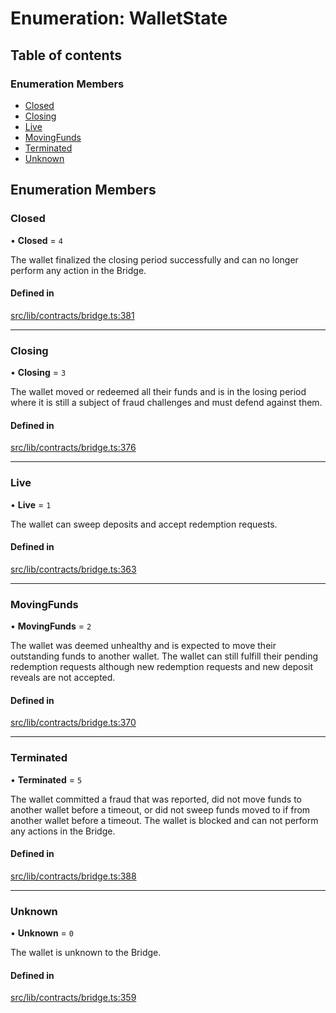 # Enumeration: WalletState

## Table of contents

### Enumeration Members

- [Closed](WalletState-1.md#closed)
- [Closing](WalletState-1.md#closing)
- [Live](WalletState-1.md#live)
- [MovingFunds](WalletState-1.md#movingfunds)
- [Terminated](WalletState-1.md#terminated)
- [Unknown](WalletState-1.md#unknown)

## Enumeration Members

### Closed

• **Closed** = ``4``

The wallet finalized the closing period successfully and can no longer perform
any action in the Bridge.

#### Defined in

[src/lib/contracts/bridge.ts:381](https://github.com/keep-network/tbtc-v2/blob/main/typescript/src/lib/contracts/bridge.ts#L381)

___

### Closing

• **Closing** = ``3``

The wallet moved or redeemed all their funds and is in the
losing period where it is still a subject of fraud challenges
and must defend against them.

#### Defined in

[src/lib/contracts/bridge.ts:376](https://github.com/keep-network/tbtc-v2/blob/main/typescript/src/lib/contracts/bridge.ts#L376)

___

### Live

• **Live** = ``1``

The wallet can sweep deposits and accept redemption requests.

#### Defined in

[src/lib/contracts/bridge.ts:363](https://github.com/keep-network/tbtc-v2/blob/main/typescript/src/lib/contracts/bridge.ts#L363)

___

### MovingFunds

• **MovingFunds** = ``2``

The wallet was deemed unhealthy and is expected to move their outstanding
funds to another wallet. The wallet can still fulfill their pending redemption
requests although new redemption requests and new deposit reveals are not
accepted.

#### Defined in

[src/lib/contracts/bridge.ts:370](https://github.com/keep-network/tbtc-v2/blob/main/typescript/src/lib/contracts/bridge.ts#L370)

___

### Terminated

• **Terminated** = ``5``

The wallet committed a fraud that was reported, did not move funds to
another wallet before a timeout, or did not sweep funds moved to if from
another wallet before a timeout. The wallet is blocked and can not perform
any actions in the Bridge.

#### Defined in

[src/lib/contracts/bridge.ts:388](https://github.com/keep-network/tbtc-v2/blob/main/typescript/src/lib/contracts/bridge.ts#L388)

___

### Unknown

• **Unknown** = ``0``

The wallet is unknown to the Bridge.

#### Defined in

[src/lib/contracts/bridge.ts:359](https://github.com/keep-network/tbtc-v2/blob/main/typescript/src/lib/contracts/bridge.ts#L359)
